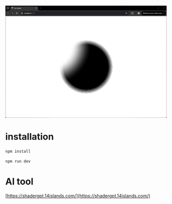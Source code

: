![](capture.png)

# installation

`npm install`

`npm run dev`

# AI tool

[https://shadergpt.14islands.com/](https://shadergpt.14islands.com/)

